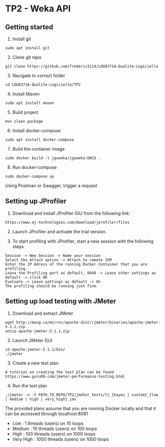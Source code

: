 # TP2 - Weka API

## Getting started

1. Install git
```shell
sudo apt install git
```

2. Clone git repo
```shell
git clone https://github.com/frederic3114/LOG8371A-Qualite-Logicielle
```

3. Navigate to correct folder
```shell
cd LOG8371A-Qualite-Logicielle/TP2
```

4. Install Maven
```shell
sudo apt install maven
```

5. Build project
```shell
mvn clean package
```

6. Install docker-compose
```shell
sudo apt install docker-compose
```

7. Build the container image
```shell
sudo docker build -t jguweka/jguweka:OAS3 .
```

8. Run docker-compose
```shell
sudo docker-compose up
```

Using Postman or Swagger, trigger a request

## Setting up JProfiler 

1. Download and install JProfiler GIU from the following link: 
```shell
https://www.ej-technologies.com/download/jprofiler/files
```

2. Launch JProfiler and activate the trial version.

3. To start profiling with JProfiler, start a new session with the following steps
```shell
Session -> New Session -> Name your session 
Select the Attach option -> Attach to remote JVM
Enter the IP Adress of the running Docker Container that you are profiling.
Leave the Profiling port as default, 8849 -> Leave other settings as default -> click OK
Evaluate -> Leave settings as default -> Ok
The profiling should be running just fine.
```



## Setting up load testing with JMeter

1. Download and extract JMeter
```shell
wget http://muug.ca/mirror/apache-dist//jmeter/binaries/apache-jmeter-5.1.1.zip
unzip apache-jmeter-5.1.1.zip
```

2. Launch JMeter GUI
```shell
cd apache-jmeter-5.1.1/bin/
./jmeter
```

3. Create a new test plan
```
A tutorial on creating the test plan can be found https://www.guru99.com/jmeter-performance-testing.html
```

4. Run the test plan
```shell
./jmeter -n -t PATH_TO_REPO/TP2/jmeter_tests/lt_{bayes | custom}_{low | medium | high | very_high}.jmx
```
The provided plans assume that you are running Docker locally and that it can be accessed through localhost:8081
- Low         : 1    threads (users) on 10   loops
- Medium      : 10   threads (users) on 100  loops
- High        : 100  threads (users) on 1000 loops
- Very High   : 1000 threads (users) on 1000 loops
